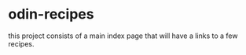 # odin-recipes
 this project consists of a main index page that will have a links to a few recipes. 